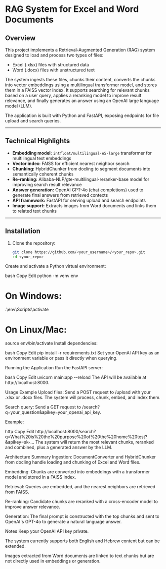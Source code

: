 # RAG System for Excel and Word Documents

## Overview

This project implements a Retrieval-Augmented Generation (RAG) system designed to load and process two types of files:

- Excel (.xlsx) files with structured data  
- Word (.docx) files with unstructured text

The system ingests these files, chunks their content, converts the chunks into vector embeddings using a multilingual transformer model, and stores them in a FAISS vector index. It supports searching for relevant chunks based on a user query, applies a reranking model to improve result relevance, and finally generates an answer using an OpenAI large language model (LLM).

The application is built with Python and FastAPI, exposing endpoints for file upload and search queries.

---

## Technical Highlights

- **Embedding model:** `intfloat/multilingual-e5-large` transformer for multilingual text embeddings  
- **Vector index:** FAISS for efficient nearest neighbor search  
- **Chunking:** HybridChunker from docling to segment documents into semantically coherent chunks  
- **Re-ranking:** Alibaba-NLP/gte-multilingual-reranker-base model for improving search result relevance  
- **Answer generation:** OpenAI GPT-4o (chat completions) used to generate final answers from retrieved contexts  
- **API framework:** FastAPI for serving upload and search endpoints  
- **Image support:** Extracts images from Word documents and links them to related text chunks  

---

## Installation

1. Clone the repository:

   ```bash
   git clone https://github.com/<your_username>/<your_repo>.git
   cd <your_repo>
Create and activate a Python virtual environment:

bash
Copy
Edit
python -m venv env
# On Windows:
.\env\Scripts\activate
# On Linux/Mac:
source env/bin/activate
Install dependencies:

bash
Copy
Edit
pip install -r requirements.txt
Set your OpenAI API key as an environment variable or pass it directly when querying.

Running the Application
Run the FastAPI server:

bash
Copy
Edit
uvicorn main:app --reload
The API will be available at http://localhost:8000.

Usage Example
Upload files:
Send a POST request to /upload with your .xlsx or .docx files.
The system will process, chunk, embed, and index them.

Search query:
Send a GET request to /search?q=your_question&apikey=your_openai_api_key.

Example:

http
Copy
Edit
http://localhost:8000/search?q=What%20is%20the%20purpose%20of%20the%20home%20test?&apikey=sk-...
The system will return the most relevant chunks, reranked and combined, plus a generated answer by the LLM.

Architecture Summary
Ingestion: DocumentConverter and HybridChunker from docling handle loading and chunking of Excel and Word files.

Embedding: Chunks are converted into embeddings with a transformer model and stored in a FAISS index.

Retrieval: Queries are embedded, and the nearest neighbors are retrieved from FAISS.

Re-ranking: Candidate chunks are reranked with a cross-encoder model to improve answer relevance.

Generation: The final prompt is constructed with the top chunks and sent to OpenAI's GPT-4o to generate a natural language answer.

Notes
Keep your OpenAI API key private.

The system currently supports both English and Hebrew content but can be extended.

Images extracted from Word documents are linked to text chunks but are not directly used in embeddings or generation.

